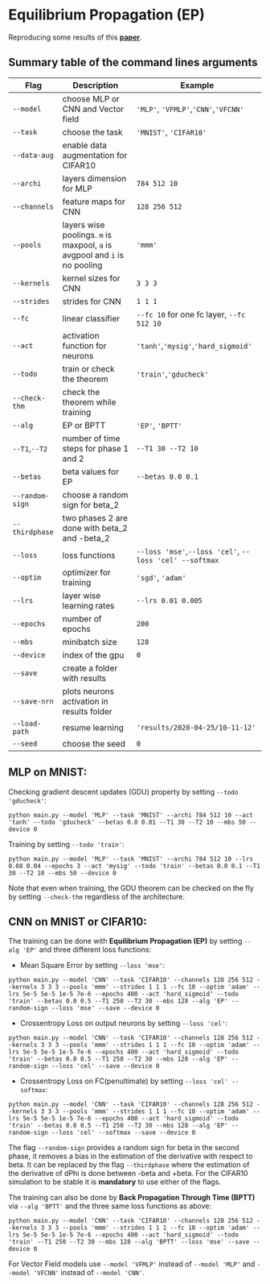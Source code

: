 # Equilibrium Propagation (EP)  

Reproducing some results of this __[paper](https://arxiv.org/pdf/1905.13633.pdf)__.  

## Summary table of the command lines arguments  

|Flag|Description|Example|
|-------|---------|------|
|`--model`|choose MLP or CNN and Vector field|`'MLP'`, `'VFMLP'`,`'CNN'`,`'VFCNN'`|
|`--task`|choose the task|`'MNIST'`, `'CIFAR10'`|
|`--data-aug`|enable data augmentation for CIFAR10||
|`--archi`|layers dimension for MLP|`784 512 10`|
|`--channels`|feature maps for CNN|`128 256 512`|
|`--pools`|layers wise poolings. `m` is maxpool, `a` is avgpool and `i` is no pooling|`'mmm'`|
|`--kernels`|kernel sizes for CNN|`3 3 3`|
|`--strides`|strides for CNN|`1 1 1`|
|`--fc`|linear classifier|`--fc 10` for one fc layer, `--fc 512 10`|
|`--act`|activation function for neurons|`'tanh'`,`'mysig'`,`'hard_sigmoid'`|
|`--todo`|train or check the theorem|`'train'`,`'gducheck'`|
|`--check-thm`|check the theorem while training||
|`--alg`|EP or BPTT|`'EP'`, `'BPTT'`|
|`--T1`,`--T2`|number of time steps for phase 1 and 2|`--T1 30 --T2 10`|
|`--betas`|beta values for EP|`--betas 0.0 0.1`|
|`--random-sign`|choose a random sign for beta_2||
|`--thirdphase`|two phases 2 are done with beta_2 and -beta_2||
|`--loss`|loss functions|`--loss 'mse'`,`--loss 'cel'`, `--loss 'cel' --softmax`|
|`--optim`|optimizer for training|`'sgd'`, `'adam'`|
|`--lrs`|layer wise learning rates|`--lrs 0.01 0.005`|
|`--epochs`|number of epochs|`200`|
|`--mbs`|minibatch size|`128`|
|`--device`|index of the gpu|`0`|
|`--save`|create a folder with results||
|`--save-nrn`|plots neurons activation in results folder||
|`--load-path`|resume learning|`'results/2020-04-25/10-11-12'`|
|`--seed`|choose the seed|`0`|


## MLP on MNIST:

Checking gradient descent updates (GDU) property by setting `--todo 'gducheck'`:  
```
python main.py --model 'MLP' --task 'MNIST' --archi 784 512 10 --act 'tanh' --todo 'gducheck' --betas 0.0 0.01 --T1 30 --T2 10 --mbs 50 --device 0  
```

Training by setting `--todo 'train'`:  
```
python main.py --model 'MLP' --task 'MNIST' --archi 784 512 10 --lrs 0.08 0.04 --epochs 3 --act 'mysig' --todo 'train' --betas 0.0 0.1 --T1 30 --T2 10 --mbs 50 --device 0  
```
Note that even when training, the GDU theorem can be checked on the fly by setting `--check-thm` regardless of the architecture.  

## CNN on MNIST or CIFAR10:  

The training can be done with **Equilibrium Propagation (EP)**  by setting `--alg 'EP'` and three different loss functions:

+ Mean Square Error by setting `--loss 'mse'`:

```
python main.py --model 'CNN' --task 'CIFAR10' --channels 128 256 512 --kernels 3 3 3 --pools 'mmm' --strides 1 1 1 --fc 10 --optim 'adam' --lrs 5e-5 5e-5 1e-5 7e-6 --epochs 400 --act 'hard_sigmoid' --todo 'train' --betas 0.0 0.5 --T1 250 --T2 30 --mbs 128 --alg 'EP' --random-sign --loss 'mse' --save --device 0
```

+ Crossentropy Loss on output neurons by setting `--loss 'cel'`:

```
python main.py --model 'CNN' --task 'CIFAR10' --channels 128 256 512 --kernels 3 3 3 --pools 'mmm' --strides 1 1 1 --fc 10 --optim 'adam' --lrs 5e-5 5e-5 1e-5 7e-6 --epochs 400 --act 'hard_sigmoid' --todo 'train' --betas 0.0 0.5 --T1 250 --T2 30 --mbs 128 --alg 'EP' --random-sign --loss 'cel' --save --device 0
```

+ Crossentropy Loss on FC(penultimate) by setting `--loss 'cel' --softmax`:

```
python main.py --model 'CNN' --task 'CIFAR10' --channels 128 256 512 --kernels 3 3 3 --pools 'mmm' --strides 1 1 1 --fc 10 --optim 'adam' --lrs 5e-5 5e-5 1e-5 7e-6 --epochs 400 --act 'hard_sigmoid' --todo 'train' --betas 0.0 0.5 --T1 250 --T2 30 --mbs 128 --alg 'EP' --random-sign --loss 'cel' --softmax --save --device 0
```

The flag `--random-sign` provides a random sign for beta in the second phase, it removes a bias in the estimation of the derivative with respect to beta. It can be replaced by the flag `--thirdphase` where the estimation of the derivative of dPhi is done between -beta and +beta. For the CIFAR10 simulation to be stable it is **mandatory** to use either of the flags.

The training can also be done by **Back Propagation Through Time (BPTT)** via `--alg 'BPTT'` and the three same loss functions as above: 

```
python main.py --model 'CNN' --task 'CIFAR10' --channels 128 256 512 --kernels 3 3 3 --pools 'mmm' --strides 1 1 1 --fc 10 --optim 'adam' --lrs 5e-5 5e-5 1e-5 7e-6 --epochs 400 --act 'hard_sigmoid' --todo 'train' --T1 250 --T2 30 --mbs 128 --alg 'BPTT' --loss 'mse' --save --device 0
```

For Vector Field models use `--model 'VFMLP'` instead of `--model 'MLP'` and `--model 'VFCNN'` instead of `--model 'CNN'`.
